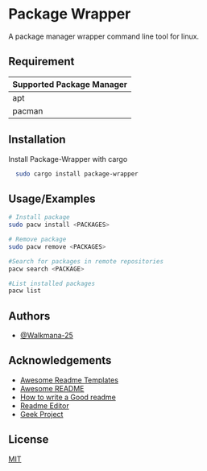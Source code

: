 # Package Wrapper

A package manager wrapper command line tool for linux.

## Requirement

| Supported Package Manager |
| - |
| apt |
| pacman |

## Installation

Install Package-Wrapper with cargo

```bash
  sudo cargo install package-wrapper
```

## Usage/Examples

```bash
# Install package
sudo pacw install <PACKAGES>

# Remove package
sudo pacw remove <PACKAGES>

#Search for packages in remote repositories
pacw search <PACKAGE>

#List installed packages
pacw list
```

## Authors

- [@Walkmana-25](https://github.com/Walkmana-25)

## Acknowledgements

 - [Awesome Readme Templates](https://awesomeopensource.com/project/elangosundar/awesome-README-templates)
 - [Awesome README](https://github.com/matiassingers/awesome-readme)
 - [How to write a Good readme](https://bulldogjob.com/news/449-how-to-write-a-good-readme-for-your-github-project)
 - [Readme Editor](https://readme.so/)
 - [Geek Project](https://biz.supporterz.jp/geekpjt/)

## License

[MIT](https://choosealicense.com/licenses/mit/)
